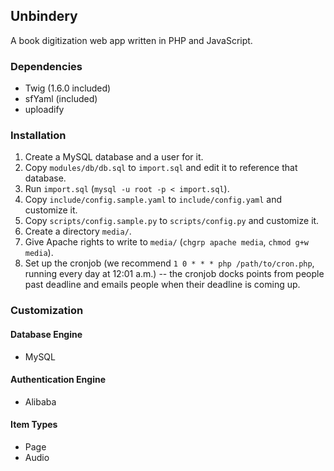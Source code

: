 ## Unbindery

A book digitization web app written in PHP and JavaScript.

### Dependencies

* Twig (1.6.0 included)
* sfYaml (included)
* uploadify

### Installation

1. Create a MySQL database and a user for it.
2. Copy `modules/db/db.sql` to `import.sql` and edit it to reference that database.
3. Run `import.sql` (`mysql -u root -p < import.sql`).
4. Copy `include/config.sample.yaml` to `include/config.yaml` and customize it.
5. Copy `scripts/config.sample.py` to `scripts/config.py` and customize it.
6. Create a directory `media/`.
7. Give Apache rights to write to `media/` (`chgrp apache media`, `chmod g+w media`).
8. Set up the cronjob (we recommend `1 0 * * * php /path/to/cron.php`, running every day at 12:01 a.m.) -- the cronjob docks points from people past deadline and emails people when their deadline is coming up.

### Customization

#### Database Engine

* MySQL

#### Authentication Engine

* Alibaba

#### Item Types

* Page
* Audio
